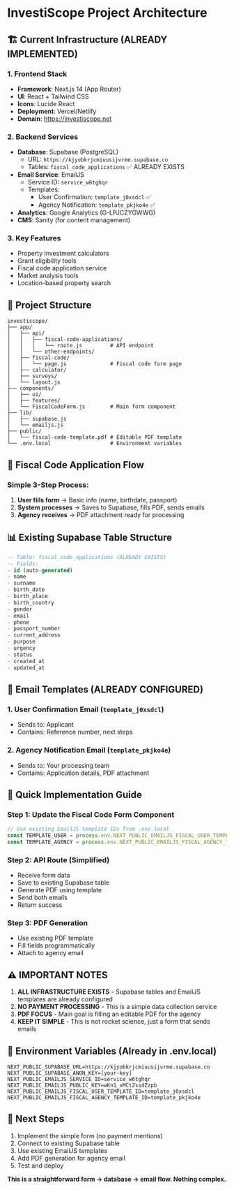# InvestiScope Project Architecture

## 🏗️ Current Infrastructure (ALREADY IMPLEMENTED)

### 1. **Frontend Stack**
- **Framework**: Next.js 14 (App Router)
- **UI**: React + Tailwind CSS
- **Icons**: Lucide React
- **Deployment**: Vercel/Netlify
- **Domain**: https://investiscope.net

### 2. **Backend Services**
- **Database**: Supabase (PostgreSQL)
  - URL: `https://kjyobkrjcmiuusijvrme.supabase.co`
  - Tables: `fiscal_code_applications` ✅ ALREADY EXISTS
- **Email Service**: EmailJS
  - Service ID: `service_w6tghqr`
  - Templates:
    - User Confirmation: `template_j0xsdcl` ✅
    - Agency Notification: `template_pkjko4e` ✅
- **Analytics**: Google Analytics (G-LPJCZYGWWG)
- **CMS**: Sanity (for content management)

### 3. **Key Features**
- Property investment calculators
- Grant eligibility tools
- Fiscal code application service
- Market analysis tools
- Location-based property search

## 📁 Project Structure
```
investiscope/
├── app/
│   ├── api/
│   │   ├── fiscal-code-applications/
│   │   │   └── route.js         # API endpoint
│   │   └── other-endpoints/
│   ├── fiscal-code/
│   │   └── page.js              # Fiscal code form page
│   ├── calculator/
│   ├── surveys/
│   └── layout.js
├── components/
│   ├── ui/
│   ├── features/
│   └── FiscalCodeForm.js        # Main form component
├── lib/
│   ├── supabase.js
│   └── emailjs.js
├── public/
│   └── fiscal-code-template.pdf # Editable PDF template
└── .env.local                   # Environment variables
```

## 🔄 Fiscal Code Application Flow

### Simple 3-Step Process:
1. **User fills form** → Basic info (name, birthdate, passport)
2. **System processes** → Saves to Supabase, fills PDF, sends emails
3. **Agency receives** → PDF attachment ready for processing

## 📊 Existing Supabase Table Structure

```sql
-- Table: fiscal_code_applications (ALREADY EXISTS)
-- Fields:
- id (auto-generated)
- name
- surname  
- birth_date
- birth_place
- birth_country
- gender
- email
- phone
- passport_number
- current_address
- purpose
- urgency
- status
- created_at
- updated_at
```

## 📧 Email Templates (ALREADY CONFIGURED)

### 1. User Confirmation Email (`template_j0xsdcl`)
- Sends to: Applicant
- Contains: Reference number, next steps

### 2. Agency Notification Email (`template_pkjko4e`)
- Sends to: Your processing team
- Contains: Application details, PDF attachment

## 🚀 Quick Implementation Guide

### Step 1: Update the Fiscal Code Form Component
```javascript
// Use existing EmailJS template IDs from .env.local
const TEMPLATE_USER = process.env.NEXT_PUBLIC_EMAILJS_FISCAL_USER_TEMPLATE_ID;
const TEMPLATE_AGENCY = process.env.NEXT_PUBLIC_EMAILJS_FISCAL_AGENCY_TEMPLATE_ID;
```

### Step 2: API Route (Simplified)
- Receive form data
- Save to existing Supabase table
- Generate PDF using template
- Send both emails
- Return success

### Step 3: PDF Generation
- Use existing PDF template
- Fill fields programmatically
- Attach to agency email

## ⚠️ IMPORTANT NOTES

1. **ALL INFRASTRUCTURE EXISTS** - Supabase tables and EmailJS templates are already configured
2. **NO PAYMENT PROCESSING** - This is a simple data collection service
3. **PDF FOCUS** - Main goal is filling an editable PDF for the agency
4. **KEEP IT SIMPLE** - This is not rocket science, just a form that sends emails

## 🔧 Environment Variables (Already in .env.local)
```
NEXT_PUBLIC_SUPABASE_URL=https://kjyobkrjcmiuusijvrme.supabase.co
NEXT_PUBLIC_SUPABASE_ANON_KEY=[your-key]
NEXT_PUBLIC_EMAILJS_SERVICE_ID=service_w6tghqr
NEXT_PUBLIC_EMAILJS_PUBLIC_KEY=wKn1_xMCtZssdZzpb
NEXT_PUBLIC_EMAILJS_FISCAL_USER_TEMPLATE_ID=template_j0xsdcl
NEXT_PUBLIC_EMAILJS_FISCAL_AGENCY_TEMPLATE_ID=template_pkjko4e
```

## 📝 Next Steps
1. Implement the simple form (no payment mentions)
2. Connect to existing Supabase table
3. Use existing EmailJS templates
4. Add PDF generation for agency email
5. Test and deploy

**This is a straightforward form → database → email flow. Nothing complex.**
